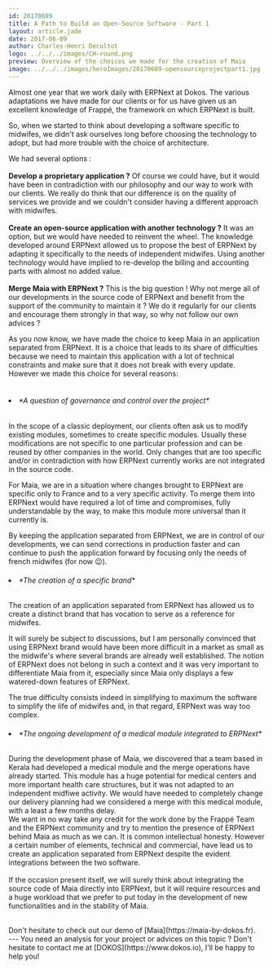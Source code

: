 ```yaml
---
id: 20170609
title: A Path to Build an Open-Source Software - Part 1
layout: article.jade
date: 2017-06-09
author: Charles-Henri Decultot
logo: ../../../images/CH-round.png
preview: Overview of the choices we made for the creation of Maia
image: ../../../images/heroImages/20170609-opensourceprojectpart1.jpg
---
```

Almost one year that we work daily with ERPNext at Dokos. The various adaptations we have made for our clients or for us have given us an excellent knowledge of Frappé, the framework on which ERPNext is built.   

So, when we started to think about developing a software specific to midwifes, we didn't ask ourselves long before choosing the technology to adopt, but had more trouble with the choice of architecture.  

We had several options :  
<br>
**Develop a proprietary application ?**
Of course we could have, but it would have been in contradiction with our philosophy and our way to work with our clients. We really do think that our difference is on the quality of services we provide and we couldn't consider having a different approach with midwifes.     
<br>
**Create an open-source application with another technology ?**
It was an option, but we would have needed to reinvent the wheel. The knowledge developed around ERPNext allowed us to propose the best of ERPNext by adapting it specifically to the needs of independent midwifes. Using another technology would have implied to re-develop the billing and accounting parts with almost no added value.  
<br>
**Merge Maia with ERPNext ?**
This is the big question ! Why not merge all of our developments in the source code of ERPNext and benefit from the support of the community to maintain it ? We do it regularly for our clients and encourage them strongly in that way, so why not follow our own advices ?  

As you now know, we have made the choice to keep Maia in an application separated from ERPNext. It is a choice that leads to its share of difficulties because we need to maintain this application with a lot of technical constraints and make sure that it does not break with every update.
However we made this choice for several reasons:  
<br>
  <h6><li> *A question of governance and control over the project* </li></h6>

In the scope of a classic deployment, our clients often ask us to modify existing modules, sometimes to create specific modules. Usually these modifications are not specific to one particular profession and can be reused by other companies in the world.
Only changes that are too specific and/or in contradiction with how ERPNext currently works are not integrated in the source code.  

For Maia, we are in a situation where changes brought to ERPNext are specific only to France and to a very specific activity. To merge them into ERPNext would have required a lot of time and compromises, fully understandable by the way, to make this module more universal than it currently is.

By keeping the application separated from ERPNext, we are in control of our developments, we can send corrections in production faster and can continue to push the application forward by focusing only the needs of french midwifes (for now 😉).
<br>
  <h6><li> *The creation of a specific brand* </li></h6>

The creation of an application separated from ERPNext has allowed us to create a distinct brand that has vocation to serve as a reference for midwifes.

It will surely be subject to discussions, but I am personally convinced that using ERPNext brand would have been more difficult in a market as small as the midwife's where several brands are already well established. The notion of ERPNext does not belong in such a context and it was very important to differentiate Maia from it, especially since Maia only displays a few watered-down features of ERPNext.  

The true difficulty consists indeed in simplifying to maximum the software to simplify the life of midwifes and, in that regard, ERPNext was way too complex.
<br>
  <h6><li> *The ongoing development of a medical module integrated to ERPNext* </li></h6>

During the development phase of Maia, we discovered that a team based in Kerala had developed a medical module and the merge operations have already started.
This module has a huge potential for medical centers and more important health care structures, but it was not adapted to an independent midfiwe activity.
We would have needed to completely change our delivery planning had we considered a merge with this medical module, with a least a few months delay.
<br>
We want in no way take any credit for the work done by the Frappé Team and the ERPNext community and try to mention the presence of ERPNext behind Maia as much as we can. It is common intellectual honesty. However a certain number of elements, technical and commercial, have lead us to create an application separated from ERPNext despite the evident integrations between the two software.  
<br>
If the occasion present itself, we will surely think about integrating the source code of Maia directly into ERPNext, but it will require resources and a huge workload that we prefer to put today in the development of new functionalities and in the stability of Maia.  

<br>
Don't hesitate to check out our demo of [Maia](https://maia-by-dokos.fr).

</br>
---
You need an analysis for your project or advices on this topic ? Don't hesitate to contact me at [DOKOS](https://www.dokos.io), I'll be happy to help you!
